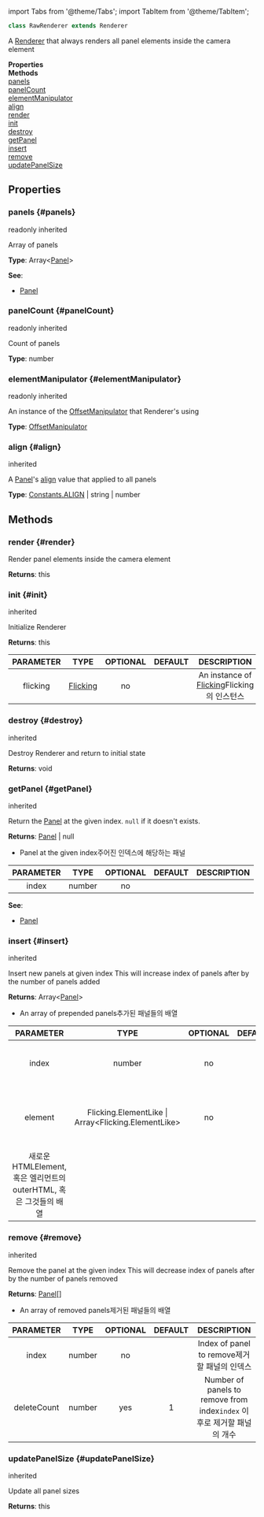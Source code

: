 import Tabs from '@theme/Tabs';
import TabItem from '@theme/TabItem';

```ts
class RawRenderer extends Renderer
```
A [Renderer](Renderer) that always renders all panel elements inside the camera element

<div className="container">
    <div className="row mb-2"><div className="col col--6"><strong>Properties</strong></div><div className="col col--6"><strong>Methods</strong></div></div>
    <div className="row"><div className="col col--6"><a href="#panels">panels</a><br/><a href="#panelCount">panelCount</a><br/><a href="#elementManipulator">elementManipulator</a><br/><a href="#align">align</a></div><div className="col col--6"><a href="#render">render</a><br/><a href="#init">init</a><br/><a href="#destroy">destroy</a><br/><a href="#getPanel">getPanel</a><br/><a href="#insert">insert</a><br/><a href="#remove">remove</a><br/><a href="#updatePanelSize">updatePanelSize</a></div></div>
  </div>



## Properties

### panels {#panels}
<div className="bulma-tags">

<span className="bulma-tag is-info">readonly</span>
<span className="bulma-tag is-danger">inherited</span>

</div>

Array of panels

**Type**: Array&lt;[Panel](Panel)&gt;






**See**:
- [Panel](Panel)




### panelCount {#panelCount}
<div className="bulma-tags">

<span className="bulma-tag is-info">readonly</span>
<span className="bulma-tag is-danger">inherited</span>

</div>

Count of panels

**Type**: number











### elementManipulator {#elementManipulator}
<div className="bulma-tags">

<span className="bulma-tag is-info">readonly</span>
<span className="bulma-tag is-danger">inherited</span>

</div>

An instance of the [OffsetManipulator](OffsetManipulator) that Renderer's using

**Type**: [OffsetManipulator](OffsetManipulator)











### align {#align}
<div className="bulma-tags">


<span className="bulma-tag is-danger">inherited</span>

</div>

A [Panel](Panel)'s [align](Panel#align) value that applied to all panels

**Type**: [Constants.ALIGN](Constants.ALIGN) \| string \| number











## Methods

### render {#render}
<div className="bulma-tags">




</div>

Render panel elements inside the camera element



**Returns**: this










### init {#init}
<div className="bulma-tags">


<span className="bulma-tag is-danger">inherited</span>

</div>

Initialize Renderer



**Returns**: this


|PARAMETER|TYPE|OPTIONAL|DEFAULT|DESCRIPTION|
|:---:|:---:|:---:|:---:|:---:|
|flicking|[Flicking](Flicking)|no||An instance of [Flicking](Flicking)<ko>Flicking의 인스턴스</ko>|







### destroy {#destroy}
<div className="bulma-tags">


<span className="bulma-tag is-danger">inherited</span>

</div>

Destroy Renderer and return to initial state



**Returns**: void










### getPanel {#getPanel}
<div className="bulma-tags">


<span className="bulma-tag is-danger">inherited</span>

</div>

Return the [Panel](Panel) at the given index. `null` if it doesn't exists.



**Returns**: [Panel](Panel) \| null
- Panel at the given index<ko>주어진 인덱스에 해당하는 패널</ko>

|PARAMETER|TYPE|OPTIONAL|DEFAULT|DESCRIPTION|
|:---:|:---:|:---:|:---:|:---:|
|index|number|no|||


**See**:
- [Panel](Panel)




### insert {#insert}
<div className="bulma-tags">


<span className="bulma-tag is-danger">inherited</span>

</div>

Insert new panels at given index
This will increase index of panels after by the number of panels added



**Returns**: Array&lt;[Panel](Panel)&gt;
- An array of prepended panels<ko>추가된 패널들의 배열</ko>

|PARAMETER|TYPE|OPTIONAL|DEFAULT|DESCRIPTION|
|:---:|:---:|:---:|:---:|:---:|
|index|number|no||Index to insert new panels at<ko>새로 패널들을 추가할 인덱스</ko>|
|element|Flicking.ElementLike \| Array&lt;Flicking.ElementLike&gt;|no||A new HTMLElement, a outerHTML of element, or an array of both
<ko>새로운 HTMLElement, 혹은 엘리먼트의 outerHTML, 혹은 그것들의 배열</ko>|







### remove {#remove}
<div className="bulma-tags">


<span className="bulma-tag is-danger">inherited</span>

</div>

Remove the panel at the given index
This will decrease index of panels after by the number of panels removed



**Returns**: [Panel](Panel)[]
- An array of removed panels<ko>제거된 패널들의 배열</ko>

|PARAMETER|TYPE|OPTIONAL|DEFAULT|DESCRIPTION|
|:---:|:---:|:---:|:---:|:---:|
|index|number|no||Index of panel to remove<ko>제거할 패널의 인덱스</ko>|
|deleteCount|number|yes|1|Number of panels to remove from index<ko>`index` 이후로 제거할 패널의 개수</ko>|







### updatePanelSize {#updatePanelSize}
<div className="bulma-tags">


<span className="bulma-tag is-danger">inherited</span>

</div>

Update all panel sizes



**Returns**: this











